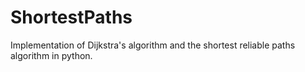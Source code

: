 ShortestPaths
=============

Implementation of Dijkstra's algorithm and the shortest reliable paths algorithm in python. 
